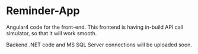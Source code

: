 # Reminder-App

Angular4 code for the front-end.
This frontend is having in-build API call simulator, so that it will work smooth.

Backend .NET code and MS SQL Server connections will be uploaded soon.
